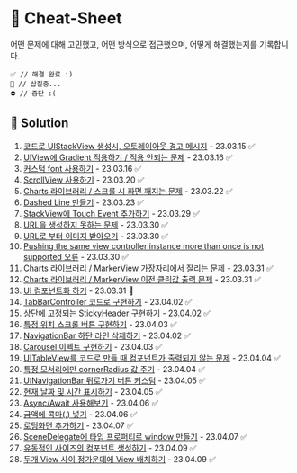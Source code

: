 # 🔖 Cheat-Sheet   
어떤 문제에 대해 고민했고, 어떤 방식으로 접근했으며, 어떻게 해결했는지를 기록합니다.
~~~
✅ // 해결 완료 :)
🚧 // 삽질중...
⛔️ // 중단 :(
~~~
 
## 💎 Solution
1. [코드로 UIStackView 생성시, 오토레이아웃 경고 메시지](Solution/1.md)  - 23.03.15 ✅
2. [UIView에 Gradient 적용하기 / 적용 안되는 문제](Solution/2.md) - 23.03.16 ✅
3. [커스텀 font 사용하기](Solution/3.md) - 23.03.16 ✅
4. [ScrollView 사용하기](Solution/4.md) - 23.03.20 ✅
5. [Charts 라이브러리 / 스크롤 시 화면 깨지는 문제](Solution/5.md) - 23.03.22 ✅
6. [Dashed Line 만들기](Solution/6.md) - 23.03.23 ✅
7. [StackView에 Touch Event 추가하기](Solution/7.md) - 23.03.29 ✅
8. [URL을 생성하지 못하는 문제](Solution/8.md) - 23.03.30 ✅
9. [URL로 부터 이미지 받아오기](Solution/9.md) - 23.03.30 ✅
10. [Pushing the same view controller instance more than once is not supported 오류](Solution/10.md) - 23.03.30 ✅
11. [Charts 라이브러리 / MarkerView 가장자리에서 잘리는 문제](Solution/11.md) - 23.03.31 ✅ 
12. [Charts 라이브러리 / MarkerView 이전 클릭값 출력 문제](Solution/12.md) - 23.03.31 ✅
13. [UI 컴포넌트화 하기](Solution/13.md) - 23.03.31 🚧
14. [TabBarController 코드로 구현하기](Solution/14.md) - 23.04.02 ✅
15. [상단에 고정되는 StickyHeader 구현하기](Solution/15.md) - 23.04.02 ✅
16. [특정 위치 스크롤 버튼 구현하기](Solution/16.md) - 23.04.03 ✅
17. [NavigationBar 하단 라인 삭제하기](Solution/17.md) - 23.04.02 ✅
18. [Carousel 이펙트 구현하기](Solution/18.md) - 23.04.03 ✅
19. [UITableView를 코드로 만들 때 컴포넌트가 출력되지 않는 문제](Solution/19.md) - 23.04.04 ✅
20. [특정 모서리에만 cornerRadius 값 주기](Solution/20.md) - 23.04.04 ✅
21. [UINavigationBar 뒤로가기 버튼 커스텀](Solution/21.md) - 23.04.05 ✅
22. [현재 날짜 및 시간 표시하기](Solution/22.md) - 23.04.05 ✅
23. [Async/Await 사용해보기](Solution/23.md) - 23.04.06 ✅
24. [금액에 콤마(,) 넣기](Solution/24.md) - 23.04.06 ✅
25. [로딩화면 추가하기](Solution/25.md) - 23.04.07 ✅
26. [SceneDelegate에 타입 프로퍼티로 window 만들기](Solution/26.md) - 23.04.07 ✅
27. [유동적인 사이즈의 컴포넌트 생성하기](Solution/27.md) - 23.04.09 ✅
28. [두개 View 사이 정가운데에 View 배치하기](Solution/28.md) - 23.04.09 ✅ 